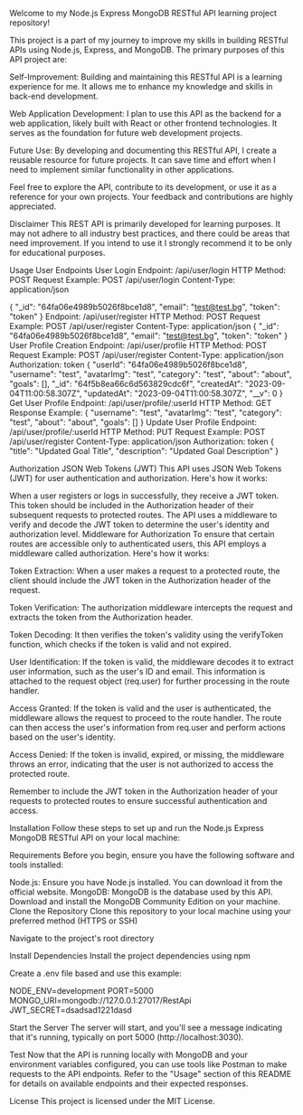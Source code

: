Welcome to my Node.js Express MongoDB RESTful API learning project repository!

This project is a part of my journey to improve my skills in building RESTful APIs using Node.js, Express, and MongoDB. The primary purposes of this API project are:

Self-Improvement: Building and maintaining this RESTful API is a learning experience for me. It allows me to enhance my knowledge and skills in back-end development.

Web Application Development: I plan to use this API as the backend for a web application, likely built with React or other frontend technologies. It serves as the foundation for future web development projects.

Future Use: By developing and documenting this RESTful API, I create a reusable resource for future projects. It can save time and effort when I need to implement similar functionality in other applications.

Feel free to explore the API, contribute to its development, or use it as a reference for your own projects. Your feedback and contributions are highly appreciated.

Disclaimer
This REST API is primarily developed for learning purposes. It may not adhere to all industry best practices, and there could be areas that need improvement. If you intend to use it I strongly recommend it to be only for educational purposes.

Usage
User Endpoints
User Login
Endpoint: /api/user/login
HTTP Method: POST
Request Example:
POST /api/user/login
Content-Type: application/json

{
  "_id": "64fa06e4989b5026f8bce1d8",
  "email": "test@test.bg",
  "token": "token"
}
Endpoint: /api/user/register
HTTP Method: POST
Request Example:
POST /api/user/register
Content-Type: application/json
{
"_id": "64fa06e4989b5026f8bce1d8",
"email": "test@test.bg",
"token": "token"
}
User Profile Creation
Endpoint: /api/user/profile
HTTP Method: POST
Request Example:
POST /api/user/register
Content-Type: application/json
Authorization: token
{
  "userId": "64fa06e4989b5026f8bce1d8",
  "username": "test",
  "avatarImg": "test",
  "category": "test",
  "about": "about",
  "goals": [],
  "_id": "64f5b8ea66c6d563829cdc6f",
  "createdAt": "2023-09-04T11:00:58.307Z",
  "updatedAt": "2023-09-04T11:00:58.307Z",
  "__v": 0
}
Get User Profile
Endpoint: /api/user/profile/:userId
HTTP Method: GET
Response Example:
{
 "username": "test",
 "avatarImg": "test",
 "category": "test",
 "about": "about",
 "goals": []
}
Update User Profile
Endpoint: /api/user/profile/:userId
HTTP Method: PUT
Request Example:
POST /api/user/register
Content-Type: application/json
Authorization: token
{
 "title": "Updated Goal Title",
 "description": "Updated Goal Description"
}

Authorization
JSON Web Tokens (JWT)
This API uses JSON Web Tokens (JWT) for user authentication and authorization. Here's how it works:

When a user registers or logs in successfully, they receive a JWT token.
This token should be included in the Authorization header of their subsequent requests to protected routes.
The API uses a middleware to verify and decode the JWT token to determine the user's identity and authorization level.
Middleware for Authorization
To ensure that certain routes are accessible only to authenticated users, this API employs a middleware called authorization. Here's how it works:

Token Extraction: When a user makes a request to a protected route, the client should include the JWT token in the Authorization header of the request.

Token Verification: The authorization middleware intercepts the request and extracts the token from the Authorization header.

Token Decoding: It then verifies the token's validity using the verifyToken function, which checks if the token is valid and not expired.

User Identification: If the token is valid, the middleware decodes it to extract user information, such as the user's ID and email. This information is attached to the request object (req.user) for further processing in the route handler.

Access Granted: If the token is valid and the user is authenticated, the middleware allows the request to proceed to the route handler. The route can then access the user's information from req.user and perform actions based on the user's identity.

Access Denied: If the token is invalid, expired, or missing, the middleware throws an error, indicating that the user is not authorized to access the protected route.

Remember to include the JWT token in the Authorization header of your requests to protected routes to ensure successful authentication and access.

Installation
Follow these steps to set up and run the Node.js Express MongoDB RESTful API on your local machine:

Requirements
Before you begin, ensure you have the following software and tools installed:

Node.js: Ensure you have Node.js installed. You can download it from the official website.
MongoDB: MongoDB is the database used by this API. Download and install the MongoDB Community Edition on your machine.
Clone the Repository
Clone this repository to your local machine using your preferred method (HTTPS or SSH)

Navigate to the project's root directory

Install Dependencies
Install the project dependencies using npm

Create a .env file based and use this example:

NODE_ENV=development
PORT=5000
MONGO_URI=mongodb://127.0.0.1:27017/RestApi
JWT_SECRET=dsadsad1221dasd

Start the Server
The server will start, and you'll see a message indicating that it's running, typically on port 5000 (http://localhost:3030).

Test
Now that the API is running locally with MongoDB and your environment variables configured, you can use tools like Postman to make requests to the API endpoints. Refer to the "Usage" section of this README for details on available endpoints and their expected responses.

License
This project is licensed under the MIT License.